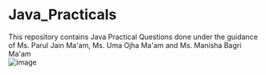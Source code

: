 # Java_Practicals
This repository contains Java Practical Questions done under the guidance of Ms. Parul Jain Ma'am, Ms. Uma Ojha Ma'am and Ms. Manisha Bagri Ma'am
<br>                  ![image](https://user-images.githubusercontent.com/68191677/125509321-538cdd82-1729-49be-a482-094b618ce0cc.png)
</br>
